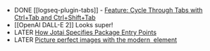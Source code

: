 - DONE [[logseq-plugin-tabs]] - [Feature: Cycle Through Tabs with Ctrl+Tab and Ctrl+Shift+Tab](https://github.com/pengx17/logseq-plugin-tabs/issues/22)
- [[OpenAI DALL-E 2]] Looks super!
- LATER [How Jotai Specifies Package Entry Points](https://blog.axlight.com/posts/how-jotai-specifies-package-entry-points/)
- LATER [Picture perfect images with the modern <img> element](https://stackoverflow.blog/2022/03/28/picture-perfect-images-with-the-modern-element/)